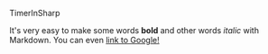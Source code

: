TimerInSharp

It's very easy to make some words **bold** and other words *italic* with Markdown. You can even [link to Google!](http://google.com)
